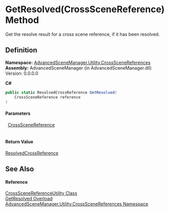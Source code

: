 # GetResolved(CrossSceneReference) Method


Get the resolve result for a cross scene reference, if it has been resolved.



## Definition
**Namespace:** <a href="N_AdvancedSceneManager_Utility_CrossSceneReferences">AdvancedSceneManager.Utility.CrossSceneReferences</a>  
**Assembly:** AdvancedSceneManager (in AdvancedSceneManager.dll) Version: 0.0.0.0

**C#**
``` C#
public static ResolvedCrossReference GetResolved(
	CrossSceneReference reference
)
```



#### Parameters
<dl><dt>  <a href="T_AdvancedSceneManager_Utility_CrossSceneReferences_CrossSceneReference">CrossSceneReference</a></dt><dd> </dd></dl>

#### Return Value
<a href="T_AdvancedSceneManager_Utility_CrossSceneReferences_ResolvedCrossReference">ResolvedCrossReference</a>

## See Also


#### Reference
<a href="T_AdvancedSceneManager_Utility_CrossSceneReferences_CrossSceneReferenceUtility">CrossSceneReferenceUtility Class</a>  
<a href="Overload_AdvancedSceneManager_Utility_CrossSceneReferences_CrossSceneReferenceUtility_GetResolved">GetResolved Overload</a>  
<a href="N_AdvancedSceneManager_Utility_CrossSceneReferences">AdvancedSceneManager.Utility.CrossSceneReferences Namespace</a>  
